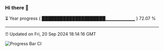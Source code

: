 ### Hi there 👋

⏳ Year progress { █████████████████████▁▁▁▁▁▁▁▁▁ } 72.07 %

---

⏰ Updated on Fri, 20 Sep 2024 18:14:16 GMT

![Progress Bar CI](https://github.com/code-lakshay/GitHub-Actions-Demo/workflows/Progress%20Bar%20CI/badge.svg)
